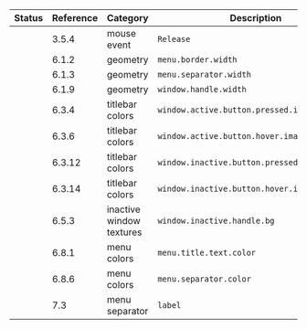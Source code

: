 | Status   | Reference | Category                        | Description                                             | Comment
| -------- | --------- | ------------------------------- | ------------------------------------------------------- | -------
|          | 3.5.4     | mouse event                     | `Release`                                               |
|          | 6.1.2     | geometry                        | `menu.border.width`                                     |
|          | 6.1.3     | geometry                        | `menu.separator.width`                                  |
|          | 6.1.9     | geometry                        | `window.handle.width`                                   |
|          | 6.3.4     | titlebar colors                 | `window.active.button.pressed.image.color`              |
|          | 6.3.6     | titlebar colors                 | `window.active.button.hover.image.color`                |
|          | 6.3.12    | titlebar colors                 | `window.inactive.button.pressed.image.color`            |
|          | 6.3.14    | titlebar colors                 | `window.inactive.button.hover.image.color`              |
|          | 6.5.3     | inactive window textures        | `window.inactive.handle.bg`                             |
|          | 6.8.1     | menu colors                     | `menu.title.text.color`                                 |
|          | 6.8.6     | menu colors                     | `menu.separator.color`                                  |
|          | 7.3       | menu separator                  | `label`                                                 |
